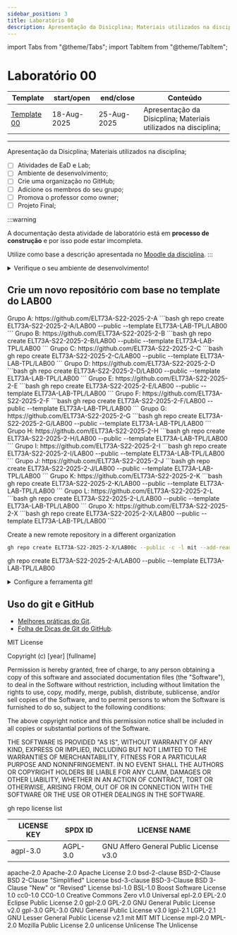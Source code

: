 ```yaml
---
sidebar_position: 3
title: Laboratório 00
description: Apresentação da Disicplina; Materiais utilizados na disciplina;
---
```


import Tabs from "@theme/Tabs";
import TabItem from "@theme/TabItem";

# Laboratório 00

| Template                                               | start/open  | end/close   | Conteúdo                                                        |
| ------------------------------------------------------ | ----------- | ----------- | --------------------------------------------------------------- |
| [Template 00](https://github.com/ELT73A-LAB-TPL/LAB00) | 18-Aug-2025 | 25-Aug-2025 | Apresentação da Disicplina; Materiais utilizados na disciplina; |

---

Apresentação da Disicplina; Materiais utilizados na disciplina;

- [ ] Atividades de EaD e Lab;
- [ ] Ambiente de desenvolvimento;
- [ ] Crie uma organização no GitHub;
- [ ] Adicione os membros do seu grupo;
- [ ] Promova o professor como owner;
- [ ] Projeto Final;

:::warning

A documentação desta atividade de laboratório está em **processo de construção** e por isso pode estar imcompleta.

Utilize como base a descrição apresentada no [Moodle da disciplina](https://moodle.utfpr.edu.br/course/view.php?id=29540).
:::

<details>
<summary>Verifique o seu ambiente de desenvolvimento!</summary>

Versão do [git](/docs/git) e configurações:

```bash
git --version
git config --list --show-origin
```

Versão do [GitHub CLI](/docs/github-cli) e status de login:

```bash
gh --version
gh auth status
```

Versão do [VS Code](/docs/vs-code) e extensões instaladas:

```bash
code -v
code --list-extensions –show-versions
```

Versão do [gcc e gdb](/docs/mingw).

```bash
gcc --version
gdb --version
```

</details>

## Crie um novo repositório com base no template do LAB00

<Tabs>
  <TabItem value="A" label="A">
    Grupo A: https://github.com/ELT73A-S22-2025-2-A
```bash
gh repo create ELT73A-S22-2025-2-A/LAB00 --public --template ELT73A-LAB-TPL/LAB00
```
  </TabItem>
  <TabItem value="B" label="B">
    Grupo B: https://github.com/ELT73A-S22-2025-2-B
```bash
gh repo create ELT73A-S22-2025-2-B/LAB00 --public --template ELT73A-LAB-TPL/LAB00
```
  </TabItem>
  <TabItem value="C" label="C">
    Grupo C: https://github.com/ELT73A-S22-2025-2-C
```bash
gh repo create ELT73A-S22-2025-2-C/LAB00 --public --template ELT73A-LAB-TPL/LAB00
```
  </TabItem>
  <TabItem value="D" label="D">
    Grupo D: https://github.com/ELT73A-S22-2025-2-D
```bash
gh repo create ELT73A-S22-2025-2-D/LAB00 --public --template ELT73A-LAB-TPL/LAB00
```
  </TabItem>
  <TabItem value="E" label="E">
    Grupo E: https://github.com/ELT73A-S22-2025-2-E
```bash
gh repo create ELT73A-S22-2025-2-E/LAB00 --public --template ELT73A-LAB-TPL/LAB00
```
  </TabItem>
  <TabItem value="F" label="F">
    Grupo F: https://github.com/ELT73A-S22-2025-2-F
```bash
gh repo create ELT73A-S22-2025-2-F/LAB00 --public --template ELT73A-LAB-TPL/LAB00
```
  </TabItem>
  <TabItem value="G" label="G">
    Grupo G: https://github.com/ELT73A-S22-2025-2-G
```bash
gh repo create ELT73A-S22-2025-2-G/LAB00 --public --template ELT73A-LAB-TPL/LAB00
```
  </TabItem>
  <TabItem value="H" label="H">
    Grupo H: https://github.com/ELT73A-S22-2025-2-H
```bash
gh repo create ELT73A-S22-2025-2-H/LAB00 --public --template ELT73A-LAB-TPL/LAB00
```
  </TabItem>
  <TabItem value="I" label="I">
    Grupo I: https://github.com/ELT73A-S22-2025-2-I
```bash
gh repo create ELT73A-S22-2025-2-I/LAB00 --public --template ELT73A-LAB-TPL/LAB00
```
  </TabItem>
  <TabItem value="J" label="J">
    Grupo J: https://github.com/ELT73A-S22-2025-2-J
```bash
gh repo create ELT73A-S22-2025-2-J/LAB00 --public --template ELT73A-LAB-TPL/LAB00
```
  </TabItem>
  <TabItem value="K" label="K">
    Grupo K: https://github.com/ELT73A-S22-2025-2-K
```bash
gh repo create ELT73A-S22-2025-2-K/LAB00 --public --template ELT73A-LAB-TPL/LAB00
```
  </TabItem>
  <TabItem value="L" label="L">
    Grupo L: https://github.com/ELT73A-S22-2025-2-L
```bash
gh repo create ELT73A-S22-2025-2-L/LAB00 --public --template ELT73A-LAB-TPL/LAB00
```
  </TabItem>
  <TabItem value="X" label="X">
    Grupo X: https://github.com/ELT73A-S22-2025-2-X
```bash
gh repo create ELT73A-S22-2025-2-X/LAB00 --public --template ELT73A-LAB-TPL/LAB00
```

Create a new remote repository in a different organization

```bash
gh repo create ELT73A-S22-2025-2-X/LAB00c --public -c -l mit --add-readme -g C
```

gh repo create ELT73A-S22-2025-2-A/LAB00 --public --template ELT73A-LAB-TPL/LAB00
</TabItem>
</Tabs>

<details>
<summary>Configure a ferramenta git!</summary>

Configure o nome de usuário para todos os repositórios locais ligados às suas transações de commit:

```bash
git config --global user.name "Your Name"
```

Configure o email de usuário para todos os repositórios locais ligados às suas transações de commit:

```bash
git config --global user.email "you@example.com"
```

É recomendado verificar se a instalação do seu Git não está realizando nenhuma transformação entre LFs e CRLFs.

```bash
git config --global core.autocrlf false
```

Configure o Git para usar o Visual Studio Code (VS Code) como editor padrão para tarefas como escrever mensagens de commit ou rebases interativos

```bash
git config --global core.editor "code --wait"
```

</details>

## Uso do git e GitHub

- [Melhores práticas do Git](/docs/git-best-practices).
- [Folha de Dicas de Git do GitHub](/docs/github-git-cheat-sheet).

MIT License

Copyright (c) [year] [fullname]

Permission is hereby granted, free of charge, to any person obtaining a copy
of this software and associated documentation files (the "Software"), to deal
in the Software without restriction, including without limitation the rights
to use, copy, modify, merge, publish, distribute, sublicense, and/or sell
copies of the Software, and to permit persons to whom the Software is
furnished to do so, subject to the following conditions:

The above copyright notice and this permission notice shall be included in all
copies or substantial portions of the Software.

THE SOFTWARE IS PROVIDED "AS IS", WITHOUT WARRANTY OF ANY KIND, EXPRESS OR
IMPLIED, INCLUDING BUT NOT LIMITED TO THE WARRANTIES OF MERCHANTABILITY,
FITNESS FOR A PARTICULAR PURPOSE AND NONINFRINGEMENT. IN NO EVENT SHALL THE
AUTHORS OR COPYRIGHT HOLDERS BE LIABLE FOR ANY CLAIM, DAMAGES OR OTHER
LIABILITY, WHETHER IN AN ACTION OF CONTRACT, TORT OR OTHERWISE, ARISING FROM,
OUT OF OR IN CONNECTION WITH THE SOFTWARE OR THE USE OR OTHER DEALINGS IN THE
SOFTWARE.

gh repo license list

| LICENSE KEY | SPDX ID  | LICENSE NAME                           |
| ----------- | -------- | -------------------------------------- |
| agpl-3.0    | AGPL-3.0 | GNU Affero General Public License v3.0 |

apache-2.0 Apache-2.0 Apache License 2.0
bsd-2-clause BSD-2-Clause BSD 2-Clause "Simplified" License
bsd-3-clause BSD-3-Clause BSD 3-Clause "New" or "Revised" License
bsl-1.0 BSL-1.0 Boost Software License 1.0
cc0-1.0 CC0-1.0 Creative Commons Zero v1.0 Universal
epl-2.0 EPL-2.0 Eclipse Public License 2.0
gpl-2.0 GPL-2.0 GNU General Public License v2.0
gpl-3.0 GPL-3.0 GNU General Public License v3.0
lgpl-2.1 LGPL-2.1 GNU Lesser General Public License v2.1
mit MIT MIT License
mpl-2.0 MPL-2.0 Mozilla Public License 2.0
unlicense Unlicense The Unlicense
